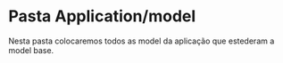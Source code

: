 # Pasta Application/model

Nesta pasta colocaremos todos as model da aplicação que estederam a model base.
